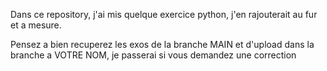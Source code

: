 Dans ce repository, j'ai mis quelque exercice python, j'en rajouterait au fur et a mesure.

Pensez a bien recuperez les exos de la branche MAIN et d'upload dans la branche a VOTRE NOM, je passerai si vous demandez une correction
